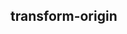 ## transform-origin


<!-- CSSJSON.transform-origin.description -->

<!-- CSSJSON.transform-origin.syntax -->

<!-- CSSJSON.transform-origin.values -->

<!-- CSSJSON.transform-origin.compatibility -->

<!-- CSSJSON.transform-origin.reference -->